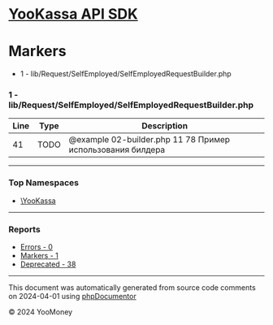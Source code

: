 # [YooKassa API SDK](../home.md)

# Markers
* 1 - lib/Request/SelfEmployed/SelfEmployedRequestBuilder.php
### 1 - lib/Request/SelfEmployed/SelfEmployedRequestBuilder.php
| Line | Type | Description |
| ---- | ---- | ----------- |
| 41 | TODO | @example 02-builder.php 11 78 Пример использования билдера |

---

### Top Namespaces

* [\YooKassa](../namespaces/yookassa.md)

---

### Reports
* [Errors - 0](../reports/errors.md)
* [Markers - 1](../reports/markers.md)
* [Deprecated - 38](../reports/deprecated.md)

---

This document was automatically generated from source code comments on 2024-04-01 using [phpDocumentor](http://www.phpdoc.org/)

&copy; 2024 YooMoney